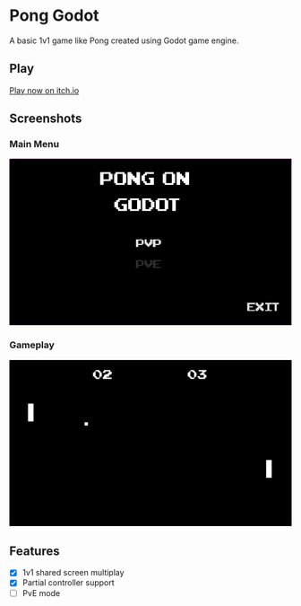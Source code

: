 # Pong Godot

A basic 1v1 game like Pong created using Godot game engine.

## Play

[Play now on itch.io](https://sh1co.itch.io/godot-pong)

## Screenshots

### Main Menu

![Main menu](./Screenshots/MainMenu.png)

### Gameplay

![Game play](./Screenshots/Gameplay.png)

## Features

* [x] 1v1 shared screen multiplay
* [x] Partial controller support
* [ ] PvE mode
